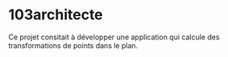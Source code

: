 # 103architecte
Ce projet consitait à développer une application qui calcule 
des transformations de points dans le plan.
